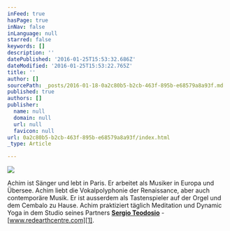 ```yaml
---
inFeed: true
hasPage: true
inNav: false
inLanguage: null
starred: false
keywords: []
description: ''
datePublished: '2016-01-25T15:53:32.686Z'
dateModified: '2016-01-25T15:53:22.765Z'
title: ''
author: []
sourcePath: _posts/2016-01-18-0a2c80b5-b2cb-463f-895b-e68579a8a93f.md
published: true
authors: []
publisher:
  name: null
  domain: null
  url: null
  favicon: null
url: 0a2c80b5-b2cb-463f-895b-e68579a8a93f/index.html
_type: Article

---
```

![](https://the-grid-user-content.s3-us-west-2.amazonaws.com/b9acc43f-f383-4283-a9eb-fe0c9c3bf4ac.jpg)

Achim ist Sänger und lebt in Paris. Er arbeitet als Musiker in Europa und Übersee. Achim liebt die Vokalpolyphonie der Renaissance, aber auch contemporäre Musik. Er ist ausserdem als Tastenspieler auf der Orgel und dem Cembalo zu Hause. Achim praktiziert täglich Meditation und Dynamic Yoga in dem Studio seines Partners **[Sergio Teodosio][0]** - [www.redearthcentre.com][1].

[0]: http://dynamicyoga.fr/
[1]: http://www.redearthcentre.com/